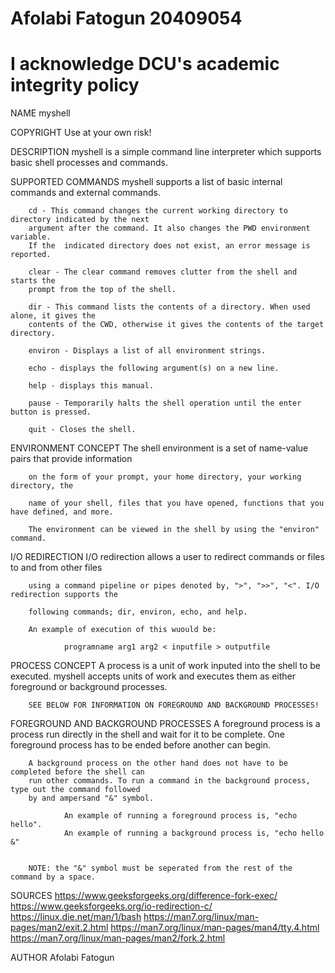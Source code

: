 # Afolabi Fatogun 20409054
# I acknowledge DCU's academic integrity policy
NAME 
        myshell
    
COPYRIGHT
        Use at your own risk!

DESCRIPTION
        myshell is a simple command line interpreter which supports basic shell processes and commands.

SUPPORTED COMMANDS
        myshell supports a list of basic internal commands and external commands.

        cd - This command changes the current working directory to directory indicated by the next
        argument after the command. It also changes the PWD environment variable.
        If the  indicated directory does not exist, an error message is reported.

        clear - The clear command removes clutter from the shell and starts the 
        prompt from the top of the shell.

        dir - This command lists the contents of a directory. When used alone, it gives the 
        contents of the CWD, otherwise it gives the contents of the target directory.

        environ - Displays a list of all environment strings.

        echo - displays the following argument(s) on a new line.

        help - displays this manual.

        pause - Temporarily halts the shell operation until the enter button is pressed.

        quit - Closes the shell.

ENVIRONMENT CONCEPT
        The shell environment is a set of name-value pairs that provide information

        on the form of your prompt, your home directory, your working directory, the

        name of your shell, files that you have opened, functions that you have defined, and more.

        The environment can be viewed in the shell by using the "environ" command.

I/O REDIRECTION
        I/O redirection allows a user to redirect commands or files to and from other files

        using a command pipeline or pipes denoted by, ">", ">>", "<". I/O redirection supports the 

        following commands; dir, environ, echo, and help.

        An example of execution of this wuould be:

                programname arg1 arg2 < inputfile > outputfile



PROCESS CONCEPT
        A process is a unit of work inputed into the shell to be executed. myshell accepts units of
        work and executes them as either foreground or background processes.

        SEE BELOW FOR INFORMATION ON FOREGROUND AND BACKGROUND PROCESSES!



FOREGROUND AND BACKGROUND PROCESSES
        A foreground process is a process run directly in the shell and wait for it to be complete.
        One foreground process has to be ended before another can begin.

        A background process on the other hand does not have to be completed before the shell can 
        run other commands. To run a command in the background process, type out the command followed 
        by and ampersand "&" symbol.

                An example of running a foreground process is, "echo hello".
                An example of running a background process is, "echo hello &"


        NOTE: the "&" symbol must be seperated from the rest of the command by a space.



SOURCES
        https://www.geeksforgeeks.org/difference-fork-exec/
        https://www.geeksforgeeks.org/io-redirection-c/
        https://linux.die.net/man/1/bash
        https://man7.org/linux/man-pages/man2/exit.2.html
        https://man7.org/linux/man-pages/man4/tty.4.html
        https://man7.org/linux/man-pages/man2/fork.2.html

AUTHOR
        Afolabi Fatogun

